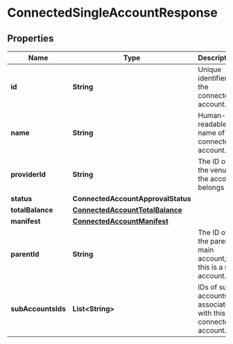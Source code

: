 

# ConnectedSingleAccountResponse


## Properties

| Name | Type | Description | Notes |
|------------ | ------------- | ------------- | -------------|
|**id** | **String** | Unique identifier of the connected account. |  |
|**name** | **String** | Human-readable name of the connected account. |  |
|**providerId** | **String** | The ID of the venue the account belongs to. |  |
|**status** | **ConnectedAccountApprovalStatus** |  |  |
|**totalBalance** | [**ConnectedAccountTotalBalance**](ConnectedAccountTotalBalance.md) |  |  |
|**manifest** | [**ConnectedAccountManifest**](ConnectedAccountManifest.md) |  |  |
|**parentId** | **String** | The ID of the parent main account, if this is a sub account. |  [optional] |
|**subAccountsIds** | **List&lt;String&gt;** | IDs of sub-accounts associated with this connected account. |  [optional] |



